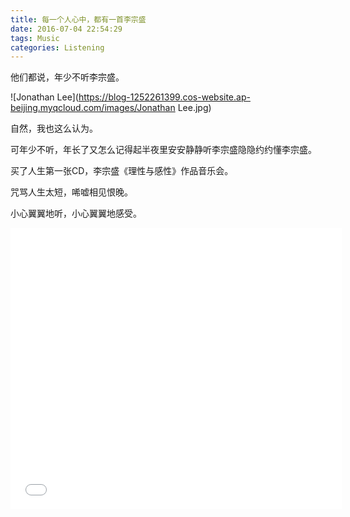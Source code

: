 ```yaml
---
title: 每一个人心中，都有一首李宗盛
date: 2016-07-04 22:54:29
tags: Music
categories: Listening
---
```

<script src="https://blog-1252261399.cos-website.ap-beijing.myqcloud.com/pangu.js"></script>

他们都说，年少不听李宗盛。

![Jonathan Lee](https://blog-1252261399.cos-website.ap-beijing.myqcloud.com/images/Jonathan Lee.jpg)

<!-- more -->

自然，我也这么认为。

可年少不听，年长了又怎么记得起半夜里安安静静听李宗盛隐隐约约懂李宗盛。

买了人生第一张CD，李宗盛《理性与感性》作品音乐会。

咒骂人生太短，唏嘘相见恨晚。

小心翼翼地听，小心翼翼地感受。

<iframe frameborder="no" border="0" marginwidth="0" marginheight="0" width=530 height=450 src="//music.163.com/outchain/player?type=1&id=10749&auto=0&height=430"></iframe>



<script>pangu.spacingPage();</script>